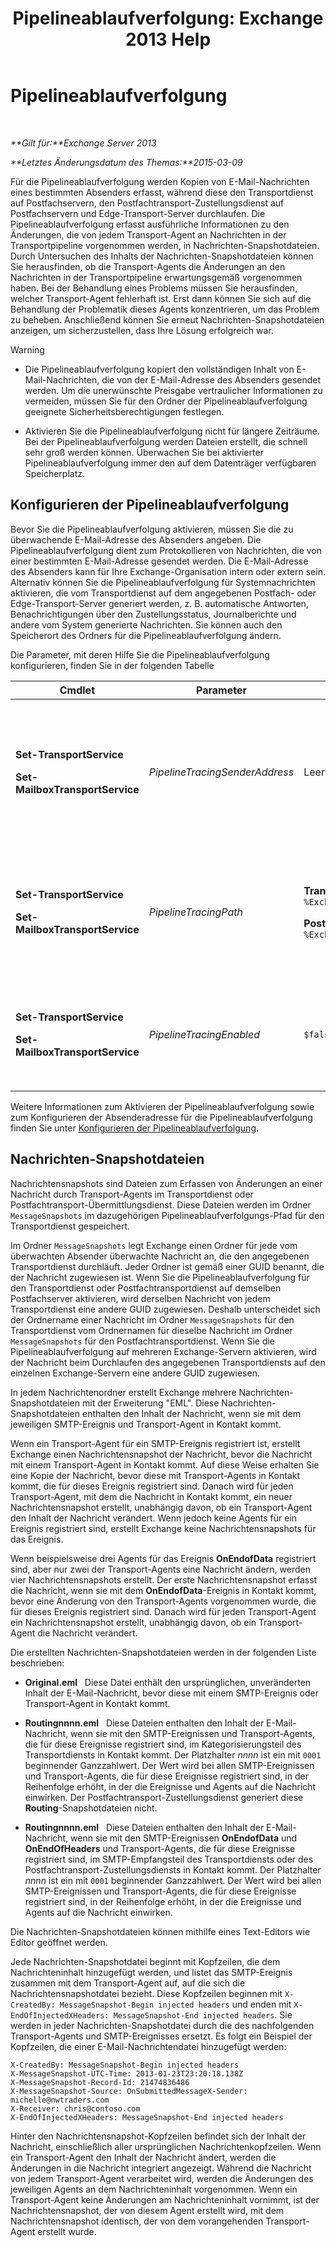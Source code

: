 ﻿---
title: 'Pipelineablaufverfolgung: Exchange 2013 Help'
TOCTitle: Pipelineablaufverfolgung
ms:assetid: e7780499-9a6f-48b1-aea8-df88ecd8b18a
ms:mtpsurl: https://technet.microsoft.com/de-de/library/Bb125018(v=EXCHG.150)
ms:contentKeyID: 52062922
ms.date: 04/24/2018
mtps_version: v=EXCHG.150
ms.translationtype: HT
---

# Pipelineablaufverfolgung

 

_**Gilt für:**Exchange Server 2013_

_**Letztes Änderungsdatum des Themas:**2015-03-09_

Für die Pipelineablaufverfolgung werden Kopien von E-Mail-Nachrichten eines bestimmten Absenders erfasst, während diese den Transportdienst auf Postfachservern, den Postfachtransport-Zustellungsdienst auf Postfachservern und Edge-Transport-Server durchlaufen. Die Pipelineablaufverfolgung erfasst ausführliche Informationen zu den Änderungen, die von jedem Transport-Agent an Nachrichten in der Transportpipeline vorgenommen werden, in Nachrichten-Snapshotdateien. Durch Untersuchen des Inhalts der Nachrichten-Snapshotdateien können Sie herausfinden, ob die Transport-Agents die Änderungen an den Nachrichten in der Transportpipeline erwartungsgemäß vorgenommen haben. Bei der Behandlung eines Problems müssen Sie herausfinden, welcher Transport-Agent fehlerhaft ist. Erst dann können Sie sich auf die Behandlung der Problematik dieses Agents konzentrieren, um das Problem zu beheben. Anschließend können Sie erneut Nachrichten-Snapshotdateien anzeigen, um sicherzustellen, dass Ihre Lösung erfolgreich war.


> [!WARNING]
> <UL>
> <LI>
> <P>Die Pipelineablaufverfolgung kopiert den vollständigen Inhalt von E-Mail-Nachrichten, die von der E-Mail-Adresse des Absenders gesendet werden. Um die unerwünschte Preisgabe vertraulicher Informationen zu vermeiden, müssen Sie für den Ordner der Pipelineablaufverfolgung geeignete Sicherheitsberechtigungen festlegen.</P>
> <LI>
> <P>Aktivieren Sie die Pipelineablaufverfolgung nicht für längere Zeiträume. Bei der Pipelineablaufverfolgung werden Dateien erstellt, die schnell sehr groß werden können. Überwachen Sie bei aktivierter Pipelineablaufverfolgung immer den auf dem Datenträger verfügbaren Speicherplatz.</P></LI></UL>



## Konfigurieren der Pipelineablaufverfolgung

Bevor Sie die Pipelineablaufverfolgung aktivieren, müssen Sie die zu überwachende E-Mail-Adresse des Absenders angeben. Die Pipelineablaufverfolgung dient zum Protokollieren von Nachrichten, die von einer bestimmten E-Mail-Adresse gesendet werden. Die E-Mail-Adresse des Absenders kann für Ihre Exchange-Organisation intern oder extern sein. Alternativ können Sie die Pipelineablaufverfolgung für Systemnachrichten aktivieren, die vom Transportdienst auf dem angegebenen Postfach- oder Edge-Transport-Server generiert werden, z. B. automatische Antworten, Benachrichtigungen über den Zustellungsstatus, Journalberichte und andere vom System generierte Nachrichten. Sie können auch den Speicherort des Ordners für die Pipelineablaufverfolgung ändern.

Die Parameter, mit deren Hilfe Sie die Pipelineablaufverfolgung konfigurieren, finden Sie in der folgenden Tabelle


<table>
<colgroup>
<col style="width: 25%" />
<col style="width: 25%" />
<col style="width: 25%" />
<col style="width: 25%" />
</colgroup>
<thead>
<tr class="header">
<th>Cmdlet</th>
<th>Parameter</th>
<th>Standardwert</th>
<th>Beschreibung</th>
</tr>
</thead>
<tbody>
<tr class="odd">
<td><p><strong>Set-TransportService</strong></p>
<p><strong>Set-MailboxTransportService</strong></p></td>
<td><p><em>PipelineTracingSenderAddress</em></p></td>
<td><p>Leer (<code>$null</code>)</p></td>
<td><p>Geben Sie die E-Mail-Adresse des Absenders an, die Sie überwachen möchten.</p>
<p>Geben Sie den Wert &quot;&lt;&gt;&quot; zum Überwachen vom System generierter Nachrichten an, die vom angegebenen Transportdienst auf dem Server gesendet werden.</p></td>
</tr>
<tr class="even">
<td><p><strong>Set-TransportService</strong></p>
<p><strong>Set-MailboxTransportService</strong></p></td>
<td><p><em>PipelineTracingPath</em></p></td>
<td><p><strong>Transportdienst</strong> <code>%ExchangeInstallPath%TransportRoles\Logs\Hub\PipelineTracing</code></p>
<p><strong>Postfachtransportdienst</strong> <code>%ExchangeInstallPath%TransportRoles\Logs\Mailbox\PipelineTracing</code></p></td>
<td><p>Der Pfad muss sich auf dem lokalen Server befinden. UNC-Pfade werden nicht unterstützt.</p>
<p>Der angegebene Pfad enthält den Ordner <code>MessageSnapshots</code>, in dem die Pipelineablaufverfolgungsdateien gespeichert werden.</p></td>
</tr>
<tr class="odd">
<td><p><strong>Set-TransportService</strong></p>
<p><strong>Set-MailboxTransportService</strong></p></td>
<td><p><em>PipelineTracingEnabled</em></p></td>
<td><p><code>$false</code></p></td>
<td><p>Sie können die Pipelineablaufverfolgung nur für den angegebenen Transportdienst auf dem Server aktivieren, nachdem Sie die zu überwachende Absenderadresse konfiguriert haben.</p></td>
</tr>
</tbody>
</table>


Weitere Informationen zum Aktivieren der Pipelineablaufverfolgung sowie zum Konfigurieren der Absenderadresse für die Pipelineablaufverfolgung finden Sie unter [Konfigurieren der Pipelineablaufverfolgung](configure-pipeline-tracing-exchange-2013-help.md).

## Nachrichten-Snapshotdateien

Nachrichtensnapshots sind Dateien zum Erfassen von Änderungen an einer Nachricht durch Transport-Agents im Transportdienst oder Postfachtransport-Übermittlungsdienst. Diese Dateien werden im Ordner `MessageSnapshots` im dazugehörigen Pipelineablaufverfolgungs-Pfad für den Transportdienst gespeichert.

Im Ordner `MessageSnapshots` legt Exchange einen Ordner für jede vom überwachten Absender überwachte Nachricht an, die den angegebenen Transportdienst durchläuft. Jeder Ordner ist gemäß einer GUID benannt, die der Nachricht zugewiesen ist. Wenn Sie die Pipelineablaufverfolgung für den Transportdienst oder Postfachtransportdienst auf demselben Postfachserver aktivieren, wird derselben Nachricht von jedem Transportdienst eine andere GUID zugewiesen. Deshalb unterscheidet sich der Ordnername einer Nachricht im Ordner `MessageSnapshots` für den Transportdienst vom Ordnernamen für dieselbe Nachricht im Ordner `MessageSnapshots` für den Postfachtransportdienst. Wenn Sie die Pipelineablaufverfolgung auf mehreren Exchange-Servern aktivieren, wird der Nachricht beim Durchlaufen des angegebenen Transportdiensts auf den einzelnen Exchange-Servern eine andere GUID zugewiesen.

In jedem Nachrichtenordner erstellt Exchange mehrere Nachrichten-Snapshotdateien mit der Erweiterung "EML". Diese Nachrichten-Snapshotdateien enthalten den Inhalt der Nachricht, wenn sie mit dem jeweiligen SMTP-Ereignis und Transport-Agent in Kontakt kommt.

Wenn ein Transport-Agent für ein SMTP-Ereignis registriert ist, erstellt Exchange einen Nachrichtensnapshot der Nachricht, bevor die Nachricht mit einem Transport-Agent in Kontakt kommt. Auf diese Weise erhalten Sie eine Kopie der Nachricht, bevor diese mit Transport-Agents in Kontakt kommt, die für dieses Ereignis registriert sind. Danach wird für jeden Transport-Agent, mit dem die Nachricht in Kontakt kommt, ein neuer Nachrichtensnapshot erstellt, unabhängig davon, ob ein Transport-Agent den Inhalt der Nachricht verändert. Wenn jedoch keine Agents für ein Ereignis registriert sind, erstellt Exchange keine Nachrichtensnapshots für das Ereignis.

Wenn beispielsweise drei Agents für das Ereignis **OnEndofData** registriert sind, aber nur zwei der Transport-Agents eine Nachricht ändern, werden vier Nachrichtensnapshots erstellt. Der erste Nachrichtensnapshot erfasst die Nachricht, wenn sie mit dem **OnEndofData**-Ereignis in Kontakt kommt, bevor eine Änderung von den Transport-Agents vorgenommen wurde, die für dieses Ereignis registriert sind. Danach wird für jeden Transport-Agent ein Nachrichtensnapshot erstellt, unabhängig davon, ob ein Transport-Agent die Nachricht verändert.

Die erstellten Nachrichten-Snapshotdateien werden in der folgenden Liste beschrieben:

  - **Original.eml**   Diese Datei enthält den ursprünglichen, unveränderten Inhalt der E-Mail-Nachricht, bevor diese mit einem SMTP-Ereignis oder Transport-Agent in Kontakt kommt.

  - **Routingnnnn.eml**   Diese Dateien enthalten den Inhalt der E-Mail-Nachricht, wenn sie mit den SMTP-Ereignissen und Transport-Agents, die für diese Ereignisse registriert sind, im Kategorisierungsteil des Transportdiensts in Kontakt kommt. Der Platzhalter *nnnn* ist ein mit `0001` beginnender Ganzzahlwert. Der Wert wird bei allen SMTP-Ereignissen und Transport-Agents, die für diese Ereignisse registriert sind, in der Reihenfolge erhöht, in der die Ereignisse und Agents auf die Nachricht einwirken. Der Postfachtransport-Zustellungsdienst generiert diese **Routing**-Snapshotdateien nicht.

  - **Routingnnnn.eml**   Diese Dateien enthalten den Inhalt der E-Mail-Nachricht, wenn sie mit den SMTP-Ereignissen **OnEndofData** und **OnEndOfHeaders** und Transport-Agents, die für diese Ereignisse registriert sind, im SMTP-Empfangsteil des Transportdiensts oder des Postfachtransport-Zustellungsdiensts in Kontakt kommt. Der Platzhalter *nnnn* ist ein mit `0001` beginnender Ganzzahlwert. Der Wert wird bei allen SMTP-Ereignissen und Transport-Agents, die für diese Ereignisse registriert sind, in der Reihenfolge erhöht, in der die Ereignisse und Agents auf die Nachricht einwirken.

Die Nachrichten-Snapshotdateien können mithilfe eines Text-Editors wie Editor geöffnet werden.

Jede Nachrichten-Snapshotdatei beginnt mit Kopfzeilen, die dem Nachrichteninhalt hinzugefügt werden, und listet das SMTP-Ereignis zusammen mit dem Transport-Agent auf, auf die sich die Nachrichtensnapshotdatei bezieht. Diese Kopfzeilen beginnen mit `X-CreatedBy: MessageSnapshot-Begin injected headers` und enden mit `X-EndOfInjectedXHeaders: MessageSnapshot-End injected headers`. Sie werden in jeder Nachrichten-Snapshotdatei durch die des nachfolgenden Transport-Agents und SMTP-Ereignisses ersetzt. Es folgt ein Beispiel der Kopfzeilen, die einer E-Mail-Nachrichtendatei hinzugefügt werden:

    X-CreatedBy: MessageSnapshot-Begin injected headers
    X-MessageSnapshot-UTC-Time: 2013-01-23T23:20:18.138Z
    X-MessageSnapshot-Record-Id: 21474836486
    X-MessageSnapshot-Source: OnSubmittedMessageX-Sender: michelle@nwtraders.com
    X-Receiver: chris@contoso.com
    X-EndOfInjectedXHeaders: MessageSnapshot-End injected headers

Hinter den Nachrichtensnapshot-Kopfzeilen befindet sich der Inhalt der Nachricht, einschließlich aller ursprünglichen Nachrichtenkopfzeilen. Wenn ein Transport-Agent den Inhalt der Nachricht ändert, werden die Änderungen in die Nachricht integriert angezeigt. Während die Nachricht von jedem Transport-Agent verarbeitet wird, werden die Änderungen des jeweiligen Agents an dem Nachrichteninhalt vorgenommen. Wenn ein Transport-Agent keine Änderungen am Nachrichteninhalt vornimmt, ist der Nachrichtensnapshot, der von diesem Agent erstellt wird, mit dem Nachrichtensnapshot identisch, der von dem vorangehenden Transport-Agent erstellt wurde.

